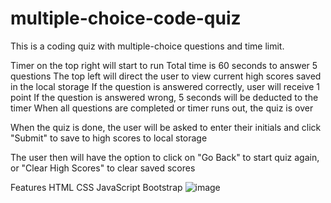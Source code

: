 # multiple-choice-code-quiz
This is a coding quiz with multiple-choice questions and time limit.

Timer on the top right will start to run
Total time is 60 seconds to answer 5 questions
The top left will direct the user to view current high scores saved in the local storage
If the question is answered correctly, user will receive 1 point
If the question is answered wrong, 5 seconds will be deducted to the timer
When all questions are completed or timer runs out, the quiz is over

When the quiz is done, the user will be asked to enter their initials and click "Submit" to save to high scores to local storage

The user then will have the option to click on "Go Back" to start quiz again, or "Clear High Scores" to clear saved scores

Features
HTML
CSS
JavaScript
Bootstrap
![image](https://user-images.githubusercontent.com/101296284/163900439-17dc60e7-64b0-4471-931c-08e038061f57.png)
